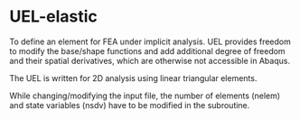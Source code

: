 # UEL-elastic
To define an element for FEA under implicit analysis. UEL provides freedom to modify the base/shape functions and add additional degree of freedom and their spatial derivatives, which are otherwise not accessible in Abaqus.

The UEL is written for 2D analysis using linear triangular elements.

While changing/modifying the input file, the number of elements (nelem) and state variables (nsdv) have to be modified in the subroutine.
